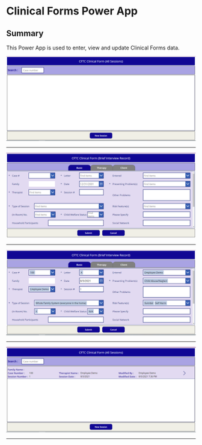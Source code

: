 # Clinical Forms Power App

## Summary

This Power App is used to enter, view and update Clinical Forms data.

![CFTC-Clinical1](https://github.com/gavasthisp/CFTC-PowerApps/blob/main/Clinical%20Forms%20App/assets/CFTC-Clinical1.png)
***
![CFTC-Clinical2](https://github.com/gavasthisp/CFTC-PowerApps/blob/main/Clinical%20Forms%20App/assets/CFTC-Clinical2.png)
***
![CFTC-Clinical3](https://github.com/gavasthisp/CFTC-PowerApps/blob/main/Clinical%20Forms%20App/assets/CFTC-Clinical3.png)
***
![CFTC-Clinical4](https://github.com/gavasthisp/CFTC-PowerApps/blob/main/Clinical%20Forms%20App/assets/CFTC-Clinical4.png)
***

